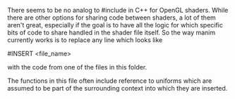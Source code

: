 There seems to be no analog to #include in C++ for OpenGL shaders.  While there are other options for sharing code between shaders, a lot of them aren't great, especially if the goal is to have all the logic for which specific bits of code to share handled in the shader file itself.  So the way manim currently works is to replace any line which looks like

#INSERT <file_name>

with the code from one of the files in this folder.

The functions in this file often include reference to uniforms which are assumed to be part of the surrounding context into which they are inserted.
